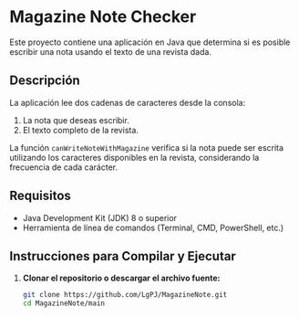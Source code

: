 # Magazine Note Checker

Este proyecto contiene una aplicación en Java que determina si es posible escribir una nota usando el texto de una revista dada. 

## Descripción

La aplicación lee dos cadenas de caracteres desde la consola:
1. La nota que deseas escribir.
2. El texto completo de la revista.

La función `canWriteNoteWithMagazine` verifica si la nota puede ser escrita utilizando los caracteres disponibles en la revista, considerando la frecuencia de cada carácter.

## Requisitos

- Java Development Kit (JDK) 8 o superior
- Herramienta de línea de comandos (Terminal, CMD, PowerShell, etc.)

## Instrucciones para Compilar y Ejecutar

1. **Clonar el repositorio o descargar el archivo fuente:**

   ```bash
   git clone https://github.com/LgPJ/MagazineNote.git
   cd MagazineNote/main